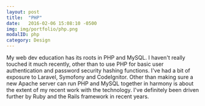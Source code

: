 ```yaml
---
layout: post
title:  "PHP"
date:   2016-02-06 15:08:10 -0500
img: img/portfolio/php.png
modalID: php
category: Design
---
```

My web dev education has its roots in PHP and MySQL. I haven't really touched it much recently, other than to use PHP for basic user authentication and password security hashing functions. I've had a bit of exposure to Laravel, Symofony and CodeIgnitor. Other than making sure a new Apache server can run PHP and MySQL together in harmony is about the extent of my recent work with the technology. I've definitely been driven further by Ruby and the Rails framework in recent years.